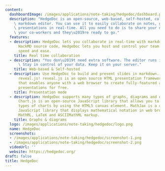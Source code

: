 ```yaml
---
content:
  dashboardImage: /images/applications/note-taking/hedgedoc/dashboard.png
  description: "HedgeDoc is an open-source, web-based, self-hosted, collaborative\
    \ markdown editor. You can use it to easily collaborate on notes, graphs and even\
    \ presentations in real-time. All you need to do is to share your note-link to\
    \ your co-workers and they\u2019re ready to go."
  features:
  - description: HedgeDoc lets you collaborate in real-time with markdown. Built on
      HackMD source code, HedgeDoc lets you host and control your team's content with
      speed and ease.
    title: Real time collaboration
  - description: "You don\u2019t need extra software. The editor runs in your browser.\
      \ Stay in control of your data. Keep it on your server."
    title: Web-based & Self-hosted
  - description: Use HedgeDoc to build and present slides in markdown. Powered by
      reveal.js! reveal.js is an open source HTML presentation framework. It's a tool
      that enables anyone with a web browser to create fully-featured and beautiful
      presentations for free.
    title: Presentation mode
  - description: HedgeDoc supports many types of graphs, diagrams and embedded content.
      Chart.js is an open-source JavaScript library that allows you to draw different
      types of charts by using the HTML5 canvas element. MathJax is a cross-browser
      JavaScript library that displays mathematical notation in web browsers, using
      MathML, LaTeX and ASCIIMathML markup.
    title: Graphs & diagrams
  logo: /images/applications/note-taking/hedgedoc/logo.png
  name: HedgeDoc
  screenshots:
  - /images/applications/note-taking/hedgedoc/screenshot-1.png
  - /images/applications/note-taking/hedgedoc/screenshot-2.png
  videoUrl: ''
  website: https://hedgedoc.org/
draft: false
title: HedgeDoc
---
```


